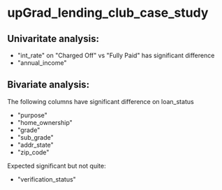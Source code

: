 # upGrad_lending_club_case_study


## Univaritate analysis:
- "int_rate" on "Charged Off" vs "Fully Paid" has significant difference
- "annual_income" 

## Bivariate analysis:
The following columns have significant difference on loan_status
- "purpose"
- "home_ownership"
- "grade"
- "sub_grade"
- "addr_state"
- "zip_code"

Expected significant but not quite:
- "verification_status"
